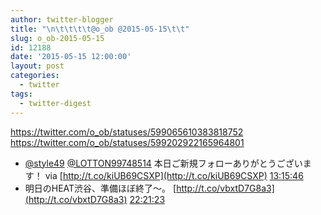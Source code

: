 ```yaml
---
author: twitter-blogger
title: "\n\t\t\t\t@o_ob @2015-05-15\t\t"
slug: o_ob-2015-05-15
id: 12188
date: '2015-05-15 12:00:00'
layout: post
categories:
  - twitter
tags:
  - twitter-digest
---
```


https://twitter.com/o_ob/statuses/599065610383818752 https://twitter.com/o_ob/statuses/599202922165964801  

*   [@style49](https://twitter.com/style49) [@LOTTON99748514](https://twitter.com/LOTTON99748514) 本日ご新規フォローありがとうございます！ via [http://t.co/kiUB69CSXP](http://t.co/kiUB69CSXP) [13:15:46](https://twitter.com/o_ob/statuses/599065610383818752)
*   明日のHEAT渋谷、準備ほぼ終了〜。 [http://t.co/vbxtD7G8a3](http://t.co/vbxtD7G8a3) [22:21:23](https://twitter.com/o_ob/statuses/599202922165964801)